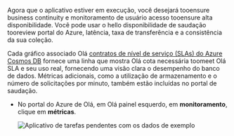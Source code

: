 Agora que o aplicativo estiver em execução, você desejará tooensure business continuity e monitoramento de usuário acesso tooensure alta disponibilidade. Você pode usar o hello disponibilidade de saudação tooreview portal do Azure, latência, taxa de transferência e a consistência da sua coleção. 

Cada gráfico associado Olá [contratos de nível de serviço (SLAs) do Azure Cosmos DB](https://azure.microsoft.com/support/legal/sla/documentdb/) fornece uma linha que mostra Olá cota necessária toomeet Olá SLA e seu uso real, fornecendo uma visão clara o desempenho do banco de dados. Métricas adicionais, como a utilização de armazenamento e o número de solicitações por minuto, também estão incluídas no portal de saudação.

* No portal do Azure de Olá, em Olá painel esquerdo, em **monitoramento**, clique em **métricas**.

   ![Aplicativo de tarefas pendentes com os dados de exemplo](./media/cosmos-db-tutorial-review-slas/azure-cosmosdb-portal-metrics-slas.png)
